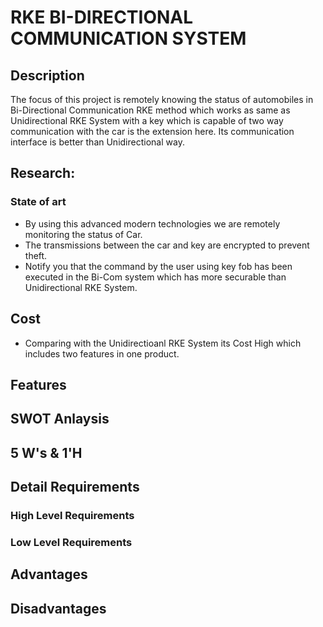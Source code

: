 # RKE BI-DIRECTIONAL COMMUNICATION SYSTEM
## Description
  The focus of this project is remotely knowing the status of automobiles in Bi-Directional Communication RKE method which works as same as Unidirectional RKE System with a key which is capable of two way communication with the car is the extension here. Its communication interface is better than Unidirectional way.
## Research:
 ### State of art
 * By using this advanced modern technologies we are remotely monitoring the status of Car.
 * The transmissions between the car and key are encrypted to prevent theft.
 * Notify you that the command by the user using key fob has been executed in the Bi-Com system which has more securable than Unidirectional RKE System.
## Cost
 * Comparing with the Unidirectioanl RKE System its Cost High which includes two features in one product.
## Features
 
## SWOT Anlaysis
## 5 W's & 1'H
## Detail Requirements
 ### High Level Requirements
 ### Low Level Requirements
## Advantages
## Disadvantages


